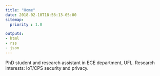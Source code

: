 ```yaml
---
title: "Home"
date: 2018-02-10T18:56:13-05:00
sitemap:
  priority : 1.0

outputs:
- html
- rss
- json
---
```

PhD student and research assistant in ECE department, UFL. Research interests: IoT/CPS security and privacy.

